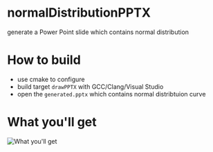 # normalDistributionPPTX

generate a Power Point slide which contains normal distribution

# How to build

 - use cmake to configure
 - build target `drawPPTX` with GCC/Clang/Visual Studio
 - open the `generated.pptx` which contains normal distribtuion curve

# What you'll get

![What you'll get](https://gist.githubusercontent.com/tomoaki0705/271642f6ef343155fbe9fcd7bf940cf9/raw/392cac0a6bd7ca1f373b7744c9a492bba91337bc/screenshot.png)
